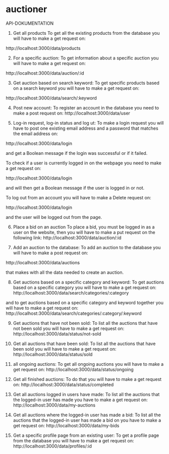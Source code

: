 # auctioner 
API-DOKUMENTATION
1.	Get all products
To get all the existing products from the database you will have to make a get request on: 
 
http://localhost:3000/data/products

2. For a specific auction:
To get information about a specific auction you will have to make a get request on:

 http://localhost:3000/data/auction/:id

3. Get auction based on search keyword:
To get specific products based on a search keyword you will have to make a get request on:

 http://localhost:3000/data/search/:keyword

4. Post new account:
To register an account in the database you need to make a post request on:
http://localhost:3000/data/user 
 
5. Log-in request, log-in status and log ut: 
To make a login request you will have to post one existing email address and a password that matches the email address on:

 http://localhost:3000/data/login 

and get a Boolean message if the login was successful or if it failed.

To check if a user is currently logged in on the webpage you need to make a get request on:

http://localhost:3000/data/login

and will then get a Boolean message if the user is logged in or not.

To log out from an account you will have to make a Delete request on: 

http://localhost:3000/data/login

and the user will be logged out from the page.

6. Place a bid on an auction
To place a bid, you must be logged in as a user on the website, then you will have to make a put request on the following link: 
http://localhost:3000/data/auction/:id

 
7. Add an auction to the database:
To add an auction to the database you will have to make a post request on:

 http://localhost:3000/data/auctions 
 
that makes with all the data needed to create an auction.

 
8. Get auctions based on a specific category and keyword:
To get auctions based on a specific category you will have to make a get request on:
 http://localhost:3000/data/search/categories/:category

and to get auctions based on a specific category and keyword together you will have to make a get request on:
 http://localhost:3000/data/search/categories/:category/:keyword

9. Get auctions that have not been sold:
To list all the auctions that have not been sold you will have to make a get request on:
 http://localhost:3000/data/status/not-sold

10. Get all auctions that have been sold:
To list all the auctions that have been sold you will have to make a get request on:
http://localhost:3000/data/status/sold

11.  all ongoing auctions:
To get all ongoing auctions you will have to make a get request on:
http://localhost:3000/data/status/ongoing

12. Get all finished auctions:
To do that you will have to make a get request on:
http://localhost:3000/data/status/completed

13. Get all auctions logged in users have made:
 To list all the auctions that the logged-in user has made you have to make a get request on:
 http://localhost:3000/data/my-auctions

14. Get all auctions where the logged-in user has made a bid:
To list all the auctions that the logged-in user has made a bid on you have to make a get request on:
 http://localhost:3000/data/my-bids

15. Get a specific profile page from an existing user:
To get a profile page from the database you will have to make a get request on:
http://localhost:3000/data/profiles/:id
